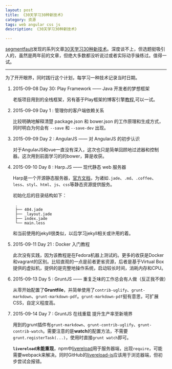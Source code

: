 ```yaml
---
layout: post
title: 《30天学习30种新技术》
category: 资源
tags: web angular css js
description: 《30天学习30种新技术》

---
```


[segmentfault](segmentfault.com)发现的系列文章[30天学习30种新技术](http://segmentfault.com/a/1190000000349384)。深度谈不上，但选题挺吸引人的，虽然是两年前的文章，但绝大多数都没听说过或者实际动手操练过。值得一试。


---

为了开开眼界，同时践行这个计划，每学习一种技术记录当时日期。

1. 2015-09-08	Day 30: Play Framework —— Java 开发者的梦想框架

	老版项目用到的全栈框架，另有基于Play框架的博客引擎[教程](http://segmentfault.com/a/1190000000575009),可以一试。
	
2. 2015-09-09	Day 1 : 管理你的客户端依赖关系

	比较明确地解释清楚 package.json 和 bower.json 的工作原理和生成方式，同时明白为何会有 `--save` 和 `--save-dev` 出现。
	
3. 2015-09-09	Day 2 : AngularJS —— 对 AngularJS 的初步认识

	对于AngularJS和vue一直没有深入，这次也只是简单回顾地过滤器和控制器。这次用到前面学习的的bower，算是收获。
	
4. 2015-09-10	Day 8 : Harp.JS —— 现代静态 web 服务器

	Harp是一个开源静态服务器，[官方文档](http://harpjs.com/docs/deployment/harp-platform)，为诸如`.jade`、`.md`、`.coffee`、`less`、`styl`、`html`、`js`、`css`等静态资源提供服务。
	
	初始化后的目录结构如下：
	
		.
		├── 404.jade
		├── _layout.jade
		├── index.jade
		└── main.less
		
	和当前使用的jekyll很类似，以后学习jekyll相关或许用的着。
	
5. 2015-09-11	Day 21 : Docker 入门教程

	此次没有实践，因为该教程是在Fedora机器上测试的。更多的收获是Docker和vagrant的区别。比较直观的一点是前者更省资源，后者是基于Virtual Box提供的虚拟机，提供的是完整地操作系统，启动较长时间，消耗内存和CPU。

6. 2015-09-13	Day 5  : GruntJS —— 重复乏味的工作总会有人做（反正我不做）

	从零开始配置了**Gruntfile**，并简单使用了`contrib-uglify`、`grunt-markdown`、`grunt-markdown-pdf`。`grunt-markdown-pdf`挺有意思，可扩展CSS，自定义程度高。

7. 2015-09-14	Day 7  : GruntJS 在线重载 提升生产率至新境界

	用到的grunt插件有`grunt-markdown`、`grunt-contrib-uglify`、`grunt-contrib-watch`。需要注意的是**watch**的配置方法，不需要`grunt.registerTask(...)`，使用时直接`grunt watch`即可。
	
	**`livereload`未能重现**，npm中[livereload](https://www.npmjs.com/package/livereload)用于服务器端，出现`require`，可能需要webpack来解决。同时GitHub的[livereload-js](https://github.com/livereload/livereload-js)应该用于浏览器端，但初步尝试会报错。